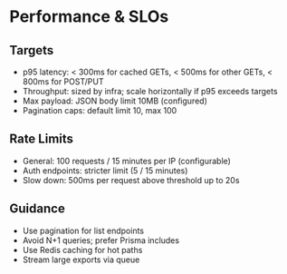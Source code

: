 # Performance & SLOs

## Targets
- p95 latency: < 300ms for cached GETs, < 500ms for other GETs, < 800ms for POST/PUT
- Throughput: sized by infra; scale horizontally if p95 exceeds targets
- Max payload: JSON body limit 10MB (configured)
- Pagination caps: default limit 10, max 100

## Rate Limits
- General: 100 requests / 15 minutes per IP (configurable)
- Auth endpoints: stricter limit (5 / 15 minutes)
- Slow down: 500ms per request above threshold up to 20s

## Guidance
- Use pagination for list endpoints
- Avoid N+1 queries; prefer Prisma includes
- Use Redis caching for hot paths
- Stream large exports via queue
